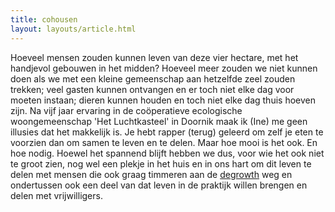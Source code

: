 ```yaml
---
title: cohousen
layout: layouts/article.html
---
```

Hoeveel mensen zouden kunnen leven van deze vier hectare, met het handjevol gebouwen in het midden? 
Hoeveel meer zouden we niet kunnen doen als we met een kleine gemeenschap aan hetzelfde zeel zouden trekken; veel gasten kunnen ontvangen en er toch niet elke dag voor moeten instaan; dieren kunnen houden en toch niet elke dag thuis hoeven zijn.
Na vijf jaar ervaring in de coöperatieve ecologische woongemeenschap 'Het Luchtkasteel' in Doornik maak ik (Ine) me geen illusies dat het makkelijk is. Je hebt rapper (terug) geleerd om zelf je eten te voorzien dan om samen te leven en te delen. Maar hoe mooi is het ook. En hoe nodig.
Hoewel het spannend blijft hebben we dus, voor wie het ook niet te groot zien, nog wel een plekje in het huis en in ons hart om dit leven te delen met mensen die ook graag timmeren aan de [degrowth](../boskanter/degrowth) weg en ondertussen ook een deel van dat leven in de praktijk willen brengen en delen met vrijwilligers.
